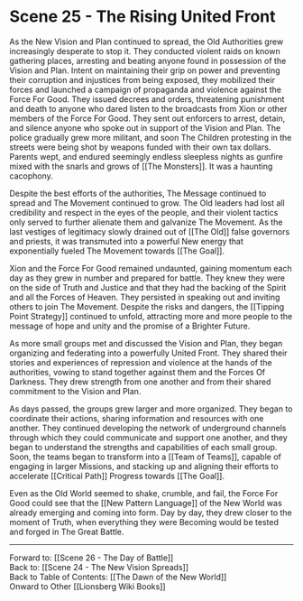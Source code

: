 # Scene 25 - The Rising United Front

As the New Vision and Plan continued to spread, the Old Authorities grew increasingly desperate to stop it. They conducted violent raids on known gathering places, arresting and beating anyone found in possession of the Vision and Plan. Intent on maintaining their grip on power and preventing their corruption and injustices from being exposed, they mobilized their forces and launched a campaign of propaganda and violence against the Force For Good. They issued decrees and orders, threatening punishment and death to anyone who dared listen to the broadcasts from Xion or other members of the Force For Good. They sent out enforcers to arrest, detain, and silence anyone who spoke out in support of the Vision and Plan. The police gradually grew more militant, and soon The Children protesting in the streets were being shot by weapons funded with their own tax dollars. Parents wept, and endured seemingly endless sleepless nights as gunfire mixed with the snarls and grows of [[The Monsters]]. It was a haunting cacophony. 

Despite the best efforts of the authorities, The Message continued to spread and The Movement continued to grow. The Old leaders had lost all credibility and respect in the eyes of the people, and their violent tactics only served to further alienate them and galvanize The Movement. As the last vestiges of legitimacy slowly drained out of [[The Old]] false governors and priests, it was transmuted into a powerful New energy that exponentially fueled The Movement towards [[The Goal]]. 

Xion and the Force For Good remained undaunted, gaining momentum each day as they grew in number and prepared for battle. They knew they were on the side of Truth and Justice and that they had the backing of the Spirit and all the Forces of Heaven. They persisted in speaking out and inviting others to join The Movement. Despite the risks and dangers, the [[Tipping Point Strategy]] continued to unfold, attracting more and more people to the message of hope and unity and the promise of a Brighter Future.

As more small groups met and discussed the Vision and Plan, they began organizing and federating into a powerfully United Front. They shared their stories and experiences of repression and violence at the hands of the authorities, vowing to stand together against them and the Forces Of Darkness. They drew strength from one another and from their shared commitment to the Vision and Plan.

As days passed, the groups grew larger and more organized. They began to coordinate their actions, sharing information and resources with one another. They continued developing the network of underground channels through which they could communicate and support one another, and they began to understand the strengths and capabilities of each small group. Soon, the teams began to transform into a [[Team of Teams]], capable of engaging in larger Missions, and stacking up and aligning their efforts to accelerate [[Critical Path]] Progress towards [[The Goal]]. 

Even as the Old World seemed to shake, crumble, and fail, the Force For Good could see that the [[New Pattern Language]] of the New World was  already emerging and coming into form. Day by day, they drew closer to the moment of Truth, when everything they were Becoming would be tested and forged in The Great Battle.   

___
Forward to: [[Scene 26 - The Day of Battle]]  
Back to: [[Scene 24 - The New Vision Spreads]]  
Back to Table of Contents: [[The Dawn of the New World]]  
Onward to Other [[Lionsberg Wiki Books]]  